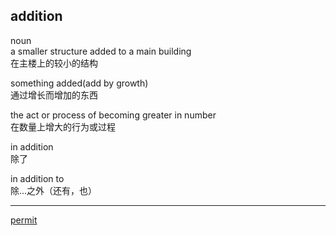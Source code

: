 ## addition  
noun  
a smaller structure added to a main building  
在主楼上的较小的结构  

something added(add by growth)  
通过增长而增加的东西  

the act or process of becoming greater in number  
在数量上增大的行为或过程  

in addition  
除了  

in addition to  
除...之外（还有，也）  

----  

[permit](35.md)  